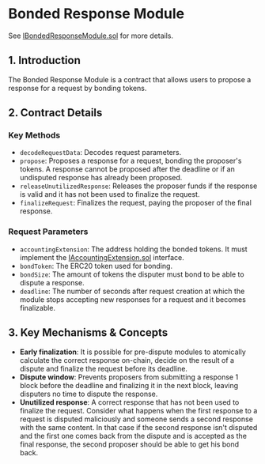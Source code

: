 # Bonded Response Module

See [IBondedResponseModule.sol](/solidity/interfaces/modules/response/IBondedResponseModule.sol/interface.IBondedResponseModule.md) for more details.

## 1. Introduction

The Bonded Response Module is a contract that allows users to propose a response for a request by bonding tokens.

## 2. Contract Details

### Key Methods

- `decodeRequestData`: Decodes request parameters.
- `propose`: Proposes a response for a request, bonding the proposer's tokens. A response cannot be proposed after the deadline or if an undisputed response has already been proposed.
- `releaseUnutilizedResponse`: Releases the proposer funds if the response is valid and it has not been used to finalize the request.
- `finalizeRequest`: Finalizes the request, paying the proposer of the final response.

### Request Parameters

- `accountingExtension`: The address holding the bonded tokens. It must implement the [IAccountingExtension.sol](/solidity/interfaces/extensions/IAccountingExtension.sol/interface.IAccountingExtension.md) interface.
- `bondToken`: The ERC20 token used for bonding.
- `bondSize`: The amount of tokens the disputer must bond to be able to dispute a response.
- `deadline`: The number of seconds after request creation at which the module stops accepting new responses for a request and it becomes finalizable.

## 3. Key Mechanisms & Concepts

- **Early finalization**: It is possible for pre-dispute modules to atomically calculate the correct response on-chain, decide on the result of a dispute and finalize the request before its deadline.
- **Dispute window**: Prevents proposers from submitting a response 1 block before the deadline and finalizing it in the next block, leaving disputers no time to dispute the response.
- **Unutilized response**: A correct response that has not been used to finalize the request. Consider what happens when the first response to a request is disputed maliciously and someone sends a second response with the same content. In that case if the second response isn't disputed and the first one comes back from the dispute and is accepted as the final response, the second proposer should be able to get his bond back.
